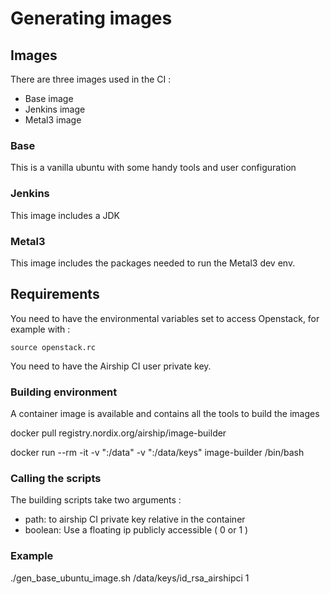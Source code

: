 # Generating images

## Images

There are three images used in the CI :
 - Base image
 - Jenkins image
 - Metal3 image

 ### Base

 This is a vanilla ubuntu with some handy tools and user configuration

 ### Jenkins

 This image includes a JDK

 ### Metal3

 This image includes the packages needed to run the Metal3 dev env.

 ## Requirements

 You need to have the environmental variables set to access Openstack, for
 example with :

    source openstack.rc

You need to have the Airship CI user private key.

### Building environment

A container image is available and contains all the tools to build the images

   docker pull registry.nordix.org/airship/image-builder

   docker run --rm -it -v "<path to airship-dev-tool repo>:/data"
   -v "<path to ci keys folder>:/data/keys" image-builder /bin/bash

### Calling the scripts

The building scripts take two arguments :

  - path: to airship CI private key relative in the container
  - boolean: Use a floating ip publicly accessible ( 0 or 1 )

### Example

   ./gen_base_ubuntu_image.sh /data/keys/id_rsa_airshipci 1
